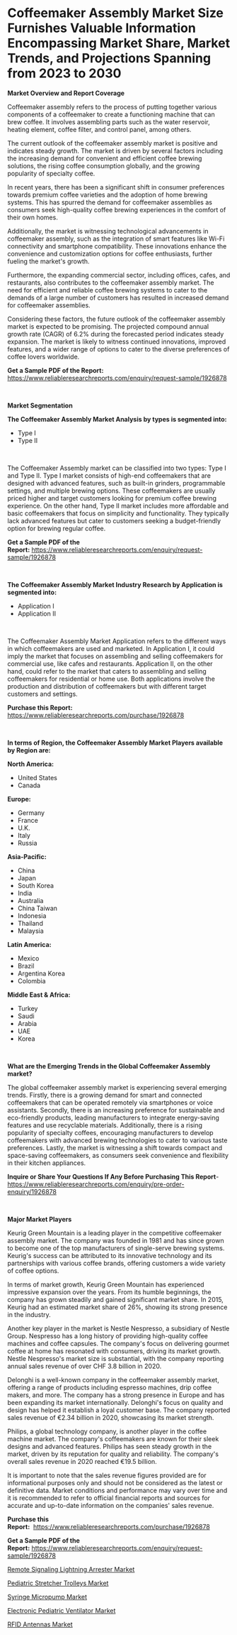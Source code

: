 <p><h1>Coffeemaker Assembly Market Size Furnishes Valuable Information Encompassing Market Share, Market Trends, and Projections Spanning from 2023 to 2030</h1></p><p><strong>Market Overview and Report Coverage</strong></p>
<p><p>Coffeemaker assembly refers to the process of putting together various components of a coffeemaker to create a functioning machine that can brew coffee. It involves assembling parts such as the water reservoir, heating element, coffee filter, and control panel, among others.</p><p>The current outlook of the coffeemaker assembly market is positive and indicates steady growth. The market is driven by several factors including the increasing demand for convenient and efficient coffee brewing solutions, the rising coffee consumption globally, and the growing popularity of specialty coffee.</p><p>In recent years, there has been a significant shift in consumer preferences towards premium coffee varieties and the adoption of home brewing systems. This has spurred the demand for coffeemaker assemblies as consumers seek high-quality coffee brewing experiences in the comfort of their own homes.</p><p>Additionally, the market is witnessing technological advancements in coffeemaker assembly, such as the integration of smart features like Wi-Fi connectivity and smartphone compatibility. These innovations enhance the convenience and customization options for coffee enthusiasts, further fueling the market's growth.</p><p>Furthermore, the expanding commercial sector, including offices, cafes, and restaurants, also contributes to the coffeemaker assembly market. The need for efficient and reliable coffee brewing systems to cater to the demands of a large number of customers has resulted in increased demand for coffeemaker assemblies.</p><p>Considering these factors, the future outlook of the coffeemaker assembly market is expected to be promising. The projected compound annual growth rate (CAGR) of 6.2% during the forecasted period indicates steady expansion. The market is likely to witness continued innovations, improved features, and a wider range of options to cater to the diverse preferences of coffee lovers worldwide.</p></p>
<p><strong>Get a Sample PDF of the Report:</strong> <a href="https://www.reliableresearchreports.com/enquiry/request-sample/1926878">https://www.reliableresearchreports.com/enquiry/request-sample/1926878</a></p>
<p>&nbsp;</p>
<p><strong>Market Segmentation</strong></p>
<p><strong>The Coffeemaker Assembly Market Analysis by types is segmented into:</strong></p>
<p><ul><li>Type I</li><li>Type II</li></ul></p>
<p>&nbsp;</p>
<p><p>The Coffeemaker Assembly market can be classified into two types: Type I and Type II. Type I market consists of high-end coffeemakers that are designed with advanced features, such as built-in grinders, programmable settings, and multiple brewing options. These coffeemakers are usually priced higher and target customers looking for premium coffee brewing experience. On the other hand, Type II market includes more affordable and basic coffeemakers that focus on simplicity and functionality. They typically lack advanced features but cater to customers seeking a budget-friendly option for brewing regular coffee.</p></p>
<p><strong>Get a Sample PDF of the Report:</strong>&nbsp;<a href="https://www.reliableresearchreports.com/enquiry/request-sample/1926878">https://www.reliableresearchreports.com/enquiry/request-sample/1926878</a></p>
<p>&nbsp;</p>
<p><strong>The Coffeemaker Assembly Market Industry Research by Application is segmented into:</strong></p>
<p><ul><li>Application I</li><li>Application II</li></ul></p>
<p>&nbsp;</p>
<p><p>The Coffeemaker Assembly Market Application refers to the different ways in which coffeemakers are used and marketed. In Application I, it could imply the market that focuses on assembling and selling coffeemakers for commercial use, like cafes and restaurants. Application II, on the other hand, could refer to the market that caters to assembling and selling coffeemakers for residential or home use. Both applications involve the production and distribution of coffeemakers but with different target customers and settings.</p></p>
<p><strong>Purchase this Report:</strong>&nbsp; <a href="https://www.reliableresearchreports.com/purchase/1926878">https://www.reliableresearchreports.com/purchase/1926878</a></p>
<p>&nbsp;</p>
<p><strong>In terms of Region, the Coffeemaker Assembly Market Players available by Region are:</strong></p>
<p>
    <p> <strong> North America: </strong>
        <ul>
            <li>United States</li>
            <li>Canada</li>
        </ul>
        </p> 
    <p> <strong> Europe: </strong>
        <ul>
            <li>Germany</li>
            <li>France</li>
            <li>U.K.</li>
            <li>Italy</li>
            <li>Russia</li>
        </ul>
        </p> 
    <p> <strong> Asia-Pacific: </strong>
        <ul>
            <li>China</li>
            <li>Japan</li>
            <li>South Korea</li>
            <li>India</li>
            <li>Australia</li>
            <li>China Taiwan</li>
            <li>Indonesia</li>
            <li>Thailand</li>
            <li>Malaysia</li>
        </ul>
        </p> 
    <p> <strong> Latin America: </strong>
        <ul>
            <li>Mexico</li>
            <li>Brazil</li>
            <li>Argentina Korea</li>
            <li>Colombia</li>
        </ul>
        </p> 
    <p> <strong> Middle East & Africa: </strong>
        <ul>
            <li>Turkey</li>
            <li>Saudi</li>
            <li>Arabia</li>
            <li>UAE</li>
            <li>Korea</li>
        </ul>
    </p>
    </p>
<p>&nbsp;</p>
<p><strong>What are the Emerging Trends in the Global Coffeemaker Assembly market?</strong></p>
<p><p>The global coffeemaker assembly market is experiencing several emerging trends. Firstly, there is a growing demand for smart and connected coffeemakers that can be operated remotely via smartphones or voice assistants. Secondly, there is an increasing preference for sustainable and eco-friendly products, leading manufacturers to integrate energy-saving features and use recyclable materials. Additionally, there is a rising popularity of specialty coffees, encouraging manufacturers to develop coffeemakers with advanced brewing technologies to cater to various taste preferences. Lastly, the market is witnessing a shift towards compact and space-saving coffeemakers, as consumers seek convenience and flexibility in their kitchen appliances.</p></p>
<p><strong>Inquire or Share Your Questions If Any Before Purchasing This Report</strong>- <a href="https://www.reliableresearchreports.com/enquiry/pre-order-enquiry/1926878">https://www.reliableresearchreports.com/enquiry/pre-order-enquiry/1926878</a></p>
<p>&nbsp;</p>
<p><strong>Major Market Players</strong></p>
<p><p>Keurig Green Mountain is a leading player in the competitive coffeemaker assembly market. The company was founded in 1981 and has since grown to become one of the top manufacturers of single-serve brewing systems. Keurig's success can be attributed to its innovative technology and its partnerships with various coffee brands, offering customers a wide variety of coffee options.</p><p>In terms of market growth, Keurig Green Mountain has experienced impressive expansion over the years. From its humble beginnings, the company has grown steadily and gained significant market share. In 2015, Keurig had an estimated market share of 26%, showing its strong presence in the industry.</p><p>Another key player in the market is Nestle Nespresso, a subsidiary of Nestle Group. Nespresso has a long history of providing high-quality coffee machines and coffee capsules. The company's focus on delivering gourmet coffee at home has resonated with consumers, driving its market growth. Nestle Nespresso's market size is substantial, with the company reporting annual sales revenue of over CHF 3.8 billion in 2020.</p><p>Delonghi is a well-known company in the coffeemaker assembly market, offering a range of products including espresso machines, drip coffee makers, and more. The company has a strong presence in Europe and has been expanding its market internationally. Delonghi's focus on quality and design has helped it establish a loyal customer base. The company reported sales revenue of €2.34 billion in 2020, showcasing its market strength.</p><p>Philips, a global technology company, is another player in the coffee machine market. The company's coffeemakers are known for their sleek designs and advanced features. Philips has seen steady growth in the market, driven by its reputation for quality and reliability. The company's overall sales revenue in 2020 reached €19.5 billion.</p><p>It is important to note that the sales revenue figures provided are for informational purposes only and should not be considered as the latest or definitive data. Market conditions and performance may vary over time and it is recommended to refer to official financial reports and sources for accurate and up-to-date information on the companies' sales revenue.</p></p>
<p><strong>Purchase this Report:</strong>&nbsp;&nbsp;<a href="https://www.reliableresearchreports.com/purchase/1926878">https://www.reliableresearchreports.com/purchase/1926878</a></p>
<p></p>
<p><strong>Get a Sample PDF of the Report:</strong>&nbsp;<a href="https://www.reliableresearchreports.com/enquiry/request-sample/1926878">https://www.reliableresearchreports.com/enquiry/request-sample/1926878</a></p>
<p><p><a href="https://medium.com/@noelkunzei1/remote-signaling-lightning-arrester-market-trends-forecast-and-competitive-analysis-to-2030-631a87c56c04">Remote Signaling Lightning Arrester Market</a></p><p><a href="https://medium.com/@evalynkoepp98698/pediatric-stretcher-trolleys-market-research-report-its-history-and-forecast-2023-to-2030-f80f3582a63f">Pediatric Stretcher Trolleys Market</a></p><p><a href="https://medium.com/@reganklocko456458/syringe-micropump-market-size-market-outlook-and-market-forecast-2023-to-2030-163920f38b5c">Syringe Micropump Market</a></p><p><a href="https://medium.com/@lorenzmayer1995/electronic-pediatric-ventilator-market-insight-market-trends-growth-forecasted-from-2023-to-2030-5546e72c72ce">Electronic Pediatric Ventilator Market</a></p><p><a href="https://medium.com/@drakesporer988/rfid-antennas-market-size-market-outlook-and-market-forecast-2023-to-2030-c5b6b23fe512">RFID Antennas Market</a></p></p>